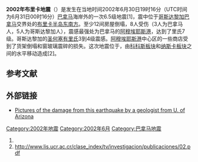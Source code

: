 **2002年布里卡地震**（）是发生在当地时间2002年6月30日19时16分（UTC时间为6月31日00时16分）[巴拿马](../Page/巴拿马.md "wikilink")海岸外的一次6.5级地震\[1\]，震中位于[哥斯达黎加](../Page/哥斯达黎加.md "wikilink")[巴拿马](../Page/巴拿马.md "wikilink")交界处的[布里卡半岛东南方](https://zh.wikipedia.org/wiki/布里卡半岛 "wikilink")。至少12间房屋倒塌，8人受伤（3人为巴拿马人，5人为哥斯达黎加人），震感最强处为巴拿马的[阿穆埃耶斯港](../Page/阿穆埃耶斯港.md "wikilink")，达到了里氏7级。哥斯达黎加的[圣何塞有里氏](../Page/聖荷西_\(哥斯大黎加\).md "wikilink")3到4级震感。[阿穆埃耶斯港](../Page/阿穆埃耶斯港.md "wikilink")中心区的一些商店受到了货架倒塌和窗玻璃震碎的损失。这次地震位于，由[科科斯板块](../Page/科科斯板块.md "wikilink")和[纳斯卡板块](../Page/纳斯卡板块.md "wikilink")之间的水平移动造成\[2\]。

## 参考文献

## 外部链接

  - [Pictures of the damage from this earthquake by a geologist from U.
    of
    Arizona](https://web.archive.org/web/20130307163205/http://www.geo.arizona.edu/~linkimer/Pictures.htm)

[Category:2002年地震](https://zh.wikipedia.org/wiki/Category:2002年地震 "wikilink")
[Category:2002年6月](https://zh.wikipedia.org/wiki/Category:2002年6月 "wikilink")
[Category:巴拿马地震](https://zh.wikipedia.org/wiki/Category:巴拿马地震 "wikilink")

1.
2.  <http://www.lis.ucr.ac.cr/clase_index/tv/investigacion/publicaciones/02.pdf>
